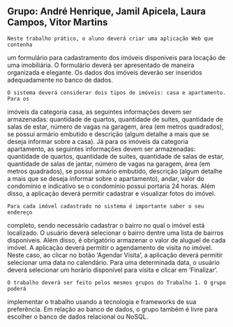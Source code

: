## Grupo: André Henrique, Jamil Apicela, Laura Campos, Vitor Martins

	Neste trabalho prático, o aluno deverá criar uma aplicação Web que contenha
um formulário para cadastramento dos imóveis disponíveis para locação de uma
imobiliária. O formulário deverá ser apresentado de maneira organizada e elegante. Os
dados dos imóveis deverão ser inseridos adequadamente no banco de dados.

	O sistema deverá considerar dois tipos de imóveis: casa e apartamento. Para os
imóveis da categoria casa, as seguintes informações devem ser armazenadas:
quantidade de quartos, quantidade de suítes, quantidade de salas de estar, número de
vagas na garagem, área (em metros quadrados), se possui armário embutido e descrição
(algum detalhe a mais que se deseja informar sobre a casa). Já para os imóveis da
categoria apartamento, as seguintes informações devem ser armazenadas: quantidade
de quartos, quantidade de suítes, quantidade de salas de estar, quantidade de salas de
jantar, número de vagas na garagem, área (em metros quadrados), se possui armário
embutido, descrição (algum detalhe a mais que se deseja informar sobre o
apartamento), andar, valor do condomínio e indicativo se o condomínio possui portaria
24 horas. Além disso, a aplicação deverá permitir cadastrar e visualizar fotos do imóvel.

	Para cada imóvel cadastrado no sistema é importante saber o seu endereço
completo, sendo necessário cadastrar o bairro no qual o imóvel está localizado. O
usuário deverá selecionar o bairro dentre uma lista de bairros disponíveis. Além disso, é
obrigatório armazenar o valor de aluguel de cada imóvel. A aplicação deverá permitir o
agendamento de visita no imóvel. Neste caso, ao clicar no botão ‘Agendar Visita’, a
aplicação deverá permitir selecionar uma data no calendário. Para uma determinada
data, o usuário deverá selecionar um horário disponível para visita e clicar em ‘Finalizar’.

	O trabalho deverá ser feito pelos mesmos grupos do Trabalho 1. O grupo poderá
implementar o trabalho usando a tecnologia e frameworks de sua preferência. Em
relação ao banco de dados, o grupo também é livre para escolher o banco de dados
relacional ou NoSQL.
